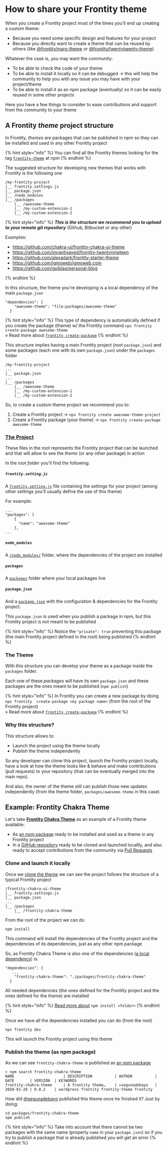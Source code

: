 # How to share your Frontity theme

When you create a Frontity project most of the times you'll end up creating a custom theme:
- Because you need some specific design and features for your project
- Because you directly want to create a theme that can be reused by others (like [@frontity/mars-theme](https://www.npmjs.com/package/@frontity/mars-theme) or [@frontity/twentytwenty-theme](https://www.npmjs.com/package/@frontity/twentytwenty-theme))

Whatever the case is, you may want the community:
- To be able to check the code of your theme
- To be able to install it locally so it can be debugged → this will help the community to help you with any issue you may have with your project/theme
- To be able to install it as an npm package (eventually) so it can be easily reused in some other projects

Here you have a few things to consider to ease contributions and support from the community to your theme

## A Frontity _theme_ project structure

In Frontity, _themes_ are packages that can be published in npm so they can be installed and used in any other Frontity project

{% hint style="info" %}
You can find all the Frontity themes looking for the tag [`frontity-theme`](https://www.npmjs.com/search?q=keywords:frontity-theme) at npm
{% endhint %}

The suggested structure for developing new themes that works with Frontity is the following one

```text
/my-frontity-project
|__ frontity.settings.js
|__ package.json
|__ /node_modules
|__ /packages
    |__ /awesome-theme
    |__ /my-custom-extension-1
    |__ /my-custom-extension-2
```

{% hint style="info" %}
***This is the structure we recommend you to upload to your remote git repository*** (Github, Bitbucket or any other)

Examples:
- https://github.com/chakra-ui/frontity-chakra-ui-theme
- https://github.com/imranhsayed/frontity-twentynineteen
- https://github.com/alexadark/frontity-starter-theme
- https://github.com/igmoweb/igmoweb.com
- https://github.com/goiblas/personal-blog

{% endhint %}

In  this structure, the theme you're developing is a local dependency of the main `package.json`

```
"dependencies": {
    "awesome-theme": "file:packages/awesome-theme"
  }
```

{% hint style="info" %}
This type of dependency is automatically defined if you create the package (theme) w/ the Frontity command `npx frontity create-package awesome-theme`  
» Read more about [`frontity create-package`](../frontity-cli/create-package.md)
{% endhint %}

This structure implies having a main Frontity project (root `package.json`) and some packages (each one with its own `package.json`) under the `packages` folder

```text
/my-frontity-project
...
|__ package.json
...
|__ /packages
    |__ /awesome-theme
    |__ /my-custom-extension-1
    |__ /my-custom-extension-2
```

So, to create a custom theme project we recommend you to:

1. Create a Frontity project → `npx frontity create awesome-theme-project`
1. Create a Frontity package (your theme) → `npx frontity create-package awesome-theme`

### [The Project](https://docs.frontity.org/learning-frontity/project)

These files in the root represents the Frontity project that can be launched and that will allow to see the _theme_ (or any other package) in action

In the *root folder* you'll find the following:

##### `frontity.setting.js`

A [`frontity.setting.js`](https://docs.frontity.org/learning-frontity/project#the-frontity-setting-js-file) file containing the settings for your project (among other settings you'll usually define the use of this theme)

For example: 
```
...
"packages": [
    {
      "name": "awesome-theme"
    },
...
```

##### `node_modules`

A  [`/node_modules/`](https://docs.frontity.org/learning-frontity/project#the-node_modules-folder) folder, where the dependencies of the project are installed

##### `packages`

A [`packages`](https://docs.frontity.org/learning-frontity/project#the-packages-folder) folder where your local packages live

##### `package.json`

And a [`package.json`](https://docs.frontity.org/learning-frontity/project#the-package-json-file) with the configuration & dependencies for the Frontity project. 

This `package.json` is used when you publish a package in npm, but this Frontity project is not meant to be published

{% hint style="info" %}
Notice the `"private": true` preventing this package (the main Frontity project defined in the root) being published
{% endhint %}

### The Theme

With this structure you can develop your theme as a package inside the `packages` folder. 

Each one of these _packages_ will have its own `package.json` and these packages are the ones meant to be published (`npm publish`)

{% hint style="info" %}
In Frontity you can create a new package by doing `npx frontity  create-package <my package name>` (from the root of the Frontity project)  
» Read more about [`frontity create-package`](../frontity-cli/create-package.md)
{% endhint %}

### Why this structure?

This structure allows to:
- Launch the project using the theme locally
- Publish the theme independently 

So any developer can clone this project, launch the Frontity project locally, have a look at how the theme looks like & behave and make contributions (pull requests) to your repository (that can be eventually merged into the main repo).

And also, the owner of the theme still can publish those new updates independently (from the theme folder, `packages/awesome-theme` in this case)

## Example: Frontity Chakra Theme

Let's take [**Frontity Chakra Theme**](https://github.com/chakra-ui/frontity-chakra-ui-theme) as an example of a Frontity theme available:

- As [an npm package](https://www.npmjs.com/package/frontity-chakra-theme) ready to be installed and used as a theme in any Frontity project 
- In a [GitHub repository](https://github.com/chakra-ui/frontity-chakra-ui-theme) ready to be cloned and launched locallly, and also ready to accept contributions from the community via [Pull Requests](https://opensource.guide/how-to-contribute/#opening-a-pull-request)

### Clone and launch it locally

Once we [clone the theme](https://help.github.com/en/github/creating-cloning-and-archiving-repositories/cloning-a-repository) we can see the project  follows the structure of a typical Frontity project

```text
/frontity-chakra-ui-theme
|__ frontity.settings.js
|__ package.json
...
|__ /packages
    |__ /frontity-chakra-theme

```

From the root of the project we can do 

```
npm install
```

This command will install the dependencies of the Frontity project and the dependencies of its dependencies, just as any other npm package

So, as Frontity Chakra Theme is also one of the dependencies ([a local dependency](https://www.viget.com/articles/how-to-use-local-unpublished-node-packages-as-project-dependencies/)) is: 

```
"dependencies": {
   ...
    "frontity-chakra-theme": "./packages/frontity-chakra-theme"
  }
```

All needed dependencies (the ones defined for the Frontity project and the ones defined for the theme) are installed

{% hint style="info" %}
[Read more about](https://docs.npmjs.com/cli/install) `npm install <folder>`
{% endhint %}

Once we have all the dependencies installed you can do (from the root)

```
npx frontity dev
```

This will launch the Frontity project using this theme

### Publish the theme (as npm package)

As we can see `frontity-chakra-theme` is published as [an npm package](https://www.npmjs.com/package/frontity-chakra-theme)

```
> npm search frontity-chakra-theme
NAME                      | DESCRIPTION          | AUTHOR          | DATE       | VERSION  | KEYWORDS
frontity-chakra-theme     | A frontity theme…    | =segunadebayo   | 2020-01-28 | 0.0.2    | wordpress frontity frontity-theme frontity
```

How did [@segunadebayo](https://github.com/segunadebayo) published this theme once he finished it?
Just by doing:

```
cd packages/frontity-chakra-theme
npm publish
```

{% hint style="info" %}
Take into account that there cannot be two packages with the same name (property `name` in your `package.json`) so if you try to publish a package that is already published you will get an error
{% endhint %}